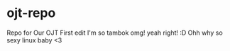# ojt-repo
Repo for Our OJT
First edit
I'm so tambok omg!
yeah right! :D
Ohh why so sexy linux baby <3
